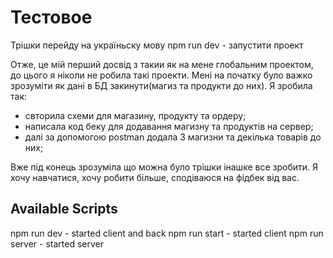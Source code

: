 # Тестовое
Трішки перейду на україньску мову
npm run dev - запустити проект

Отже, це мій перший досвід з такии як на мене глобальним проектом, до цього я ніколи не робила такі проекти. Мені на початку
було важко зрозуміти як дані в БД закинути(магиз та продукти до них). 
Я зробила так:
- свторила схеми для магазину, продукту та ордеру;
- написала код беку для додавання магизну та продуктів на сервер;
- далі за допомогою postman додала 3 магизни та декілька товарів до них;

Вже під конець зрозуміла що можна було трішки інашке все зробити.
Я хочу навчатися, хочу робити більше, сподіваюся на фідбек від вас.

## Available Scripts
npm run dev - started client and back
npm run start - started client
npm run server - started server
